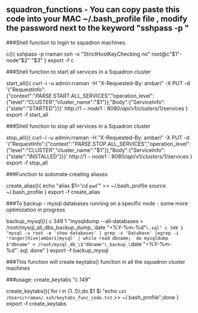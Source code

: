 ## squadron_functions -  You can copy paste this code into your MAC ~/.bash_profile file ,  modify the password next to the keyword "sshpass -p "

###Shell function to login to squadron machines.

c(){
sshpass -p rraman ssh -o "StrictHostKeyChecking no" root@c"$1"-node"$2" "$3"
}
export -f c


###Shell function to start all services in a Squadron cluster

start_all(){
curl -i -u admin:rraman -H "X-Requested-By: ambari"  -X PUT  -d '{"RequestInfo":{"context":"_PARSE_.START.ALL_SERVICES","operation_level":{"level":"CLUSTER","cluster_name":"$1"}},"Body":{"ServiceInfo":{"state":"STARTED"}}}' http://$1-node1:8080/api/v1/clusters/$1/services
}
export -f start_all

###Shell function to stop all services in a Squadron cluster

stop_all(){
curl -i -u admin:rraman -H "X-Requested-By: ambari"  -X PUT  -d '{"RequestInfo":{"context":"_PARSE_.STOP.ALL_SERVICES","operation_level":{"level":"CLUSTER","cluster_name":"$1"}},"Body":{"ServiceInfo":{"state":"INSTALLED"}}}' http://$1-node1:8080/api/v1/clusters/$1/services
}
export -f stop_all

###Function to automate creating aliases 

create_alias(){
echo "alias $1='cd `pwd`'" >> ~/.bash_profile
source ~/.bash_profile
}
export -f create_alias

###To backup - mysql databases running on a specific node  - some more optimization in progress

backup_mysql(){
c 349 1 "mysqldump --all-databases > /root/mysql_all_dbs_backup_dump_\`date "+%Y-%m-%d"`\.sql"
c 349 1 "mysql -u root -e 'show databases' | grep -v 'Database' |egrep -i 'ranger|hive|ambari|mysql' | while read dbname;  do mysqldump $"dbname" > /root/mysql_db_\$"dbname"\_backup_\`date "+%Y-%m-%d"`\.sql; done"
}
export -f backup_mysql

###This function will create keytabs() function in all the squadron cluster machines

###usage:    create_keytabs "c 149"

create_keytabs(){
for i in {1..5};do $1 $i "echo  `cat /Users/rraman/.ssh/keytabs_func_code.txt` >> ~/.bash_profile";done
}
export -f create_keytabs
